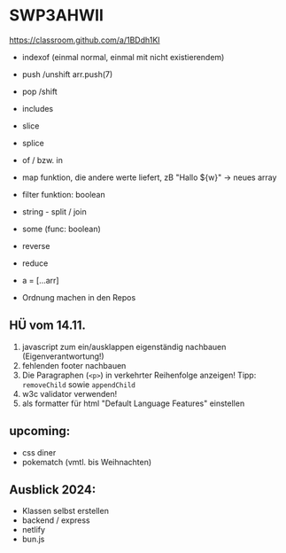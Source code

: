 # SWP3AHWII

<https://classroom.github.com/a/1BDdh1KI>

-   indexof (einmal normal, einmal mit nicht existierendem)
-   push /unshift arr.push(7)
-   pop /shift
-   includes
-   slice
-   splice
-   of / bzw. in
-   map funktion, die andere werte liefert, zB "Hallo ${w}" -> neues array
-   filter funktion: boolean
-   string - split / join
-   some (func: boolean)
-   reverse
-   reduce
-   a = [...arr]

-   Ordnung machen in den Repos

## HÜ vom 14.11.

1. javascript zum ein/ausklappen eigenständig nachbauen (Eigenverantwortung!)
2. fehlenden footer nachbauen
3. Die Paragraphen (`<p>`) in verkehrter Reihenfolge anzeigen! Tipp:
   `removeChild` sowie `appendChild`
4. w3c validator verwenden!
5. als formatter für html "Default Language Features" einstellen

## upcoming:

-   css diner
-   pokematch (vmtl. bis Weihnachten)

## Ausblick 2024:

-   Klassen selbst erstellen
-   backend / express
-   netlify
-   bun.js
